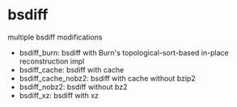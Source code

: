 # bsdiff
multiple bsdiff modifications
- bsdiff_burn: bsdiff with Burn's topological-sort-based in-place reconstruction impl
- bsdiff_cache: bsdiff with cache
- bsdiff_cache_nobz2: bsdiff with cache without bzip2
- bsdiff_nobz2: bsdiff without bz2
- bsdiff_xz: bsdiff with xz
